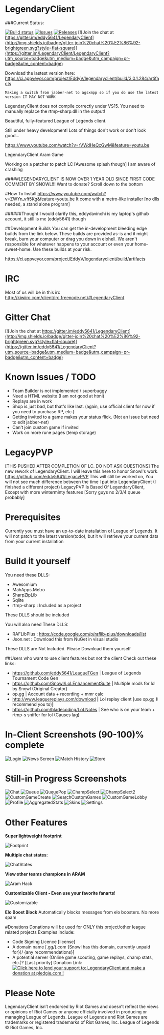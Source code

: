 LegendaryClient
===============
###Current Status: 

[![Build status](https://img.shields.io/appveyor/ci/EddyV/legendaryclient.svg?style=flat-square)](https://ci.appveyor.com/project/EddyV/legendaryclient/branch/master)
[![Issues](https://img.shields.io/github/issues/LegendaryClient/LegendaryClient.svg?style=flat-square)](https://github.com/eddy5641/LegendaryClient/issues)
[![Releases](https://img.shields.io/github/release/LegendaryClient/LegendaryClient.svg?style=flat-square)](https://github.com/eddy5641/LegendaryClient/releases)
[![Join the chat at https://gitter.im/eddy5641/LegendaryClient](http://img.shields.io/badge/gitter-join%20chat%20%E2%86%92-brightgreen.svg?style=flat-square)](https://gitter.im/LegendaryClient/LegendaryClient?utm_source=badge&utm_medium=badge&utm_campaign=pr-badge&utm_content=badge)

Download the lastest version here: https://ci.appveyor.com/project/EddyV/legendaryclient/build/3.0.1.284/artifacts

    Making a switch from jabber-net to agsxmpp so if you do use the latest version IT MAY NOT WORK

LegendaryClient does not compile correctly under VS15. You need to manually replace the rtmp-sharp.dll in the output!

Beautiful, fully-featured League of Legends client.

Still under heavy development! Lots of things don't work or don't look good...

https://www.youtube.com/watch?v=rVWdHeQcGwM&feature=youtu.be

LegendaryClient Aram Game

Working on a patcher to patch LC [Awesome splash though]
I am aware of crashing

#####LEGENDARYCLIENT IS NOW OVER 1 YEAR OLD SINCE FIRST CODE COMMENT BY SNOWL!!!
Want to donate? Scroll down to the bottom

#How To Install
https://www.youtube.com/watch?v=ZWYn_vft5Kg&feature=youtu.be
It come with a metro-like installer [no dlls needed, a stand alone program]

######Thought I would clarify this, eddydavinchi is my laptop's github account, it still is me (eddy5641) though 

##Development Builds
You can get the in-development bleeding edge builds from the link below.
These builds are provided as-is and it might break, burn your computer or drag you down in elohell.
We aren't responsible for whatever happens to your account or even your home-sweet-home.
Use these builds at your risk.

https://ci.appveyor.com/project/EddyV/legendaryclient/build/artifacts

IRC
===
Most of us will be in this irc
http://kiwiirc.com/client/irc.freenode.net/#LegendaryClient

Gitter Chat
===========
[![Join the chat at https://gitter.im/eddy5641/LegendaryClient](http://img.shields.io/badge/gitter-join%20chat%20%E2%86%92-brightgreen.svg?style=flat-square)](https://gitter.im/eddy5641/LegendaryClient?utm_source=badge&utm_medium=badge&utm_campaign=pr-badge&utm_content=badge)

Known Issues / TODO
===================
* Team Builder is not implemented / superbuggy
* Need a HTML website (I am not good at html)
* Replays are in work
* Shop is just bad, but that's like last. (again, use official client for now if you need to purchase RP, etc.)
* Getting invited to a game makes your status flick. (Not an issue but need to edit jabber-net)
* Can't join custom game if invited
* Work on more rune pages (temp storage)

LegacyPVP
=========
[THIS PUSHED AFTER COMPLETION OF LC. DO NOT ASK QUESTIONS]
The new rework of LegendaryClient. I will leave this here to honor Snowl's work.
https://github.com/eddy5641/LegacyPVP
This will still be worked on, You will not see much difference between the time I put into LegendaryClient (I finished a different project)
LegacyPVP Is Based Of LegendaryClient, Except with more winterminty features [Sorry guys no 2/3/4 queue probably]

Prerequisites
=============

Currently you must have an up-to-date installation of League of Legends. It will not patch to the latest version(todo), but it will retrieve your current data from your current installation

Build it yourself
=================

You need these DLLS:

* Awesomium
* MahApps.Metro
* SharpZipLib
* Sqlite
* rtmp-sharp : Included as a project
 
These DLLS should be included

You will also need These DLLS:
* RAFLibPlus : https://code.google.com/p/raflib-plus/downloads/list
* Json.net : Download this from NuGet in visual studio

These DLLS are Not Included. Please Download them yourself

##Users who want to use client features but not the client
Check out these links:
* https://github.com/eddy5641/LeagueTGen | League of Legends Tournament Code Gen
* https://github.com/Snowl/LoLEnhancementSuite | Multiple mods for lol by Snowl (Original Creator)
* op.gg | Account data + recording + mmr calc
* http://www.leaguereplays.com/download | Lol replay client [use op.gg (I recommend you to)]
* https://github.com/bladecoding/LoLNotes | See who is on your team + rtmp-s sniffer for lol (Causes lag)

In-Client Screenshots (90-100)% complete
=====================

![Login](http://i.imgur.com/RWzqFKv.png)
![News Screen](http://i.imgur.com/cqnoYXF.png)
![Match History](http://i.imgur.com/03K5nmC)
![Store](http://i.imgur.com/1Bq26WV.png)

Still-in Progress Screenshots 
=============================

![Chat](http://puu.sh/5FVHS.png)
![Queue](http://i.imgur.com/yOea3kR.png)
![QueuePop](http://i.imgur.com/KAt5KXR.png)
![ChampSelect](http://i.imgur.com/KEZHtw2.jpg)
![ChampSelect2](http://i.imgur.com/FBK2dw3.jpg)
![CustomGameCreate](http://i.imgur.com/vig8S6P.png)
![SearchCustomGames](http://i.imgur.com/1j5Yw8c.png)
![CustomGameLobby](http://i.imgur.com/Z345BSm.png)
![Profile](http://i.imgur.com/BSLpms5.png)
![AggregatedStats](http://puu.sh/5CHtN.jpg)
![Skins](http://i.imgur.com/Lsz3x4d.jpg)
![Settings](http://i.imgur.com/ZTktZTY.png)

Other Features
======

**Super lightweight footprint**

![Footprint](http://i.imgur.com/BAN9o6X.png)

**Multiple chat states:**

![ChatStates](http://i.imgur.com/TY96nl5.png)

**View other teams champions in ARAM**

![Aram Hack](http://i.imgur.com/Cw5qWM7.jpg)

**Customizable Client - Even use your favorite fanarts!**

![Customizable](http://i.imgur.com/1aaZxDp.png)

**Elo Boost Block**
Automatically blocks messages from elo boosters. No more spam

#Donations
Donations will be used for ONLY this project/other league related projects
Examples include:
* Code Signing Licence [license]
* A domain name [.gg/(.com {Snowl has this domain, currently unpaid for})/ {any recommendations}]
* A potential server (Online game scouting, game replays, champ stats, etc.)? [Last priority]
Donation Link:
<a href='https://pledgie.com/campaigns/27549'><img alt='Click here to lend your support to: LegendaryClient and make a donation at pledgie.com !' src='https://pledgie.com/campaigns/27549.png?skin_name=chrome' border='0' ></a>

Please Note
======
LegendaryClient isn’t endorsed by Riot Games and doesn’t reflect the views or opinions of Riot Games or anyone officially involved in producing or managing League of Legends. League of Legends and Riot Games are trademarks or registered trademarks of Riot Games, Inc. League of Legends © Riot Games, Inc.

